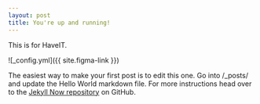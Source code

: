 ```yaml
---
layout: post
title: You're up and running!
---
```


This is for HaveIT.

![_config.yml]({{ site.figma-link }})

The easiest way to make your first post is to edit this one. Go into /_posts/ and update the Hello World markdown file. For more instructions head over to the [Jekyll Now repository](https://github.com/barryclark/jekyll-now) on GitHub.